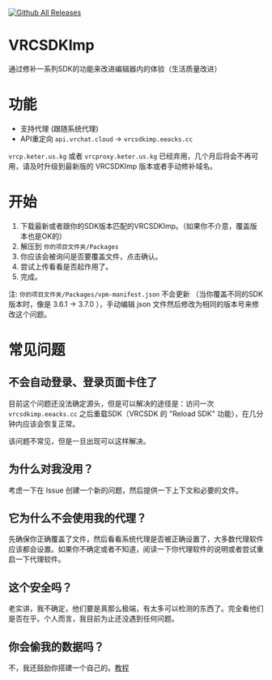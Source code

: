 [![Github All Releases](https://img.shields.io/github/downloads/extremeblackliu/VRCSDKImp/total.svg)]()

# VRCSDKImp

通过修补一系列SDK的功能来改进编辑器内的体验（生活质量改进）

# 功能

* 支持代理 (跟随系统代理)
* API重定向  `api.vrchat.cloud` -> `vrcsdkimp.eeacks.cc`

``vrcp.keter.us.kg`` 或者 `vrcproxy.keter.us.kg` 已经弃用，几个月后将会不再可用，请及时升级到最新版的 VRCSDKImp 版本或者手动修补域名。

# 开始

1. 下载最新或者跟你的SDK版本匹配的VRCSDKImp。（如果你不介意，覆盖版本也是OK的）
2. 解压到 `你的项目文件夹/Packages`
3. 你应该会被询问是否要覆盖文件，点击确认。
4. 尝试上传看看是否起作用了。
5. 完成。

注: `你的项目文件夹/Packages/vpm-manifest.json` 不会更新 （当你覆盖不同的SDK版本时，像是 3.6.1 -> 3.7.0 ），手动编辑 json 文件然后修改为相同的版本号来修改这个问题。

# 常见问题

## 不会自动登录、登录页面卡住了

目前这个问题还没法确定源头，但是可以解决的途径是：访问一次 `vrcsdkimp.eeacks.cc` 之后重载SDK（VRCSDK 的 "Reload SDK" 功能），在几分钟内应该会恢复正常。

该问题不常见，但是一旦出现可以这样解决。

## 为什么对我没用？

考虑一下在 Issue 创建一个新的问题，然后提供一下上下文和必要的文件。

## 它为什么不会使用我的代理？

先确保你正确覆盖了文件，然后看看系统代理是否被正确设置了，大多数代理软件应该都会设置。如果你不确定或者不知道，阅读一下你代理软件的说明或者尝试重启一下代理软件。

## 这个安全吗？

老实讲，我不确定，他们要是真那么极端，有太多可以检测的东西了。完全看他们是否在乎。个人而言，我目前为止还没遇到任何问题。

## 你会偷我的数据吗？

不，我还鼓励你搭建一个自己的。[教程](https://github.com/extremeblackliu/VRCSDKImp/blob/main/create_own_proxy.md)
